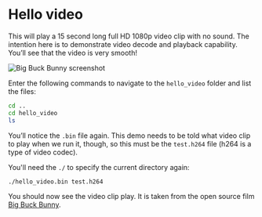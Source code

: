 # Hello video

This will play a 15 second long full HD 1080p video clip with no sound. The intention here is to demonstrate video decode and playback capability. You’ll see that the video is very smooth!

![Big Buck Bunny screenshot](../images/bbb.jpg)
 
Enter the following commands to navigate to the `hello_video` folder and list the files:

```bash
cd ..
cd hello_video
ls
```

You’ll notice the `.bin` file again. This demo needs to be told what video clip to play when we run it, though, so this must be the `test.h264` file (h264 is a type of video codec).

You'll need the `./` to specify the current directory again:

```bash
./hello_video.bin test.h264
```

You should now see the video clip play. It is taken from the open source film [Big Buck Bunny](https://en.wikipedia.org/wiki/Big_Buck_Bunny).
